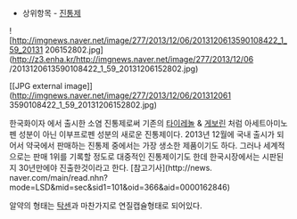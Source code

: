   * 상위항목 - [진통제](%EC%A7%84%ED%86%B5%EC%A0%9C.md)  

![http://imgnews.naver.net/image/277/2013/12/06/2013120613590108422_1_59_20131
206152802.jpg](http://z3.enha.kr/http://imgnews.naver.net/image/277/2013/12/06
/2013120613590108422_1_59_20131206152802.jpg)

[[JPG external image]](http://imgnews.naver.net/image/277/2013/12/06/201312061
3590108422_1_59_20131206152802.jpg)

한국화이자 에서 출시한 소염 진통제로써 기존의 [타이레놀](%ED%83%80%EC%9D%B4%EB%A0%88%EB%86%80.md) &
[게보린](%EA%B2%8C%EB%B3%B4%EB%A6%B0.md) 처럼 아세트아미노펜 성분이 아닌 이부프로펜 성분의 새로운
진통제이다. 2013년 12월에 국내 출시가 되어서 약국에서 판매하는 진통제 중에서는 가장 생소한 제품이기도 하다. 그러나 세계적으로는 판매
1위를 기록할 정도로 대중적인 진통제이기도 한데 한국시장에서는 시판된지 30년만에야 진출한것이라고 한다. [참고기사](http://news.
naver.com/main/read.nhn?mode=LSD&mid=sec&sid1=101&oid=366&aid=0000162846)

알약의 형태는 [탁센](%ED%83%81%EC%84%BC.md)과 마찬가지로 연질캡슐형태로 되어있다.

